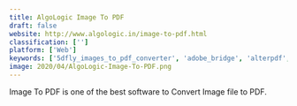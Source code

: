```yaml
---
title: AlgoLogic Image To PDF
draft: false 
website: http://www.algologic.in/image-to-pdf.html
classification: ['']
platform: ['Web']
keywords: ['5dfly_images_to_pdf_converter', 'adobe_bridge', 'alterpdf', 'anypic_jpg_to_pdf_converter', 'apple_mail', 'convert-jpg-to-pdf.net', 'free_file_converter', 'free_image_convert_and_resize', 'jpeg_to_pdf', 'light_image_resizer', 'nice_pdf_creator', 'online_convert', 'online-pdf', 'pdfmate_free_pdf_merger', 'pdfill', 'padlet_briefcase', 'tinypdf', 'aktomat', 'i2pdf', 'jpgtopdf.pro']
image: 2020/04/AlgoLogic-Image-To-PDF.png
---
```

Image To PDF is one of the best software to Convert Image file to PDF.